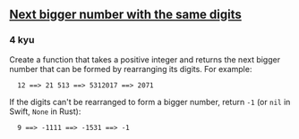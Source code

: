 <h2><a href=https://www.codewars.com/kata/55983863da40caa2c900004e/train/python target="_blank">Next bigger number with the same digits</a></h2><h3>4 kyu</h3><p>Create a function that takes a positive integer and returns the next bigger number that can be formed by rearranging its digits. For example:</p><pre><code>  12 ==&gt; 21 513 ==&gt; 5312017 ==&gt; 2071</code></pre><p>If the digits can't be rearranged to form a bigger number, return <code>-1</code> (or <code>nil</code> in Swift, <code>None</code> in Rust):</p><pre><code>  9 ==&gt; -1111 ==&gt; -1531 ==&gt; -1</code></pre>